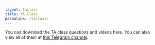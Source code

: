 ```yaml
---
layout: taclass
title: TA Class
permalink: /taclass/
---
```

You can download the TA class questions and videos here. You can also view all of them at [this Telegram channel](https://t.me/db14032).
